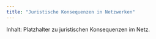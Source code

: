 ```yaml
---
title: "Juristische Konsequenzen in Netzwerken"
---
```


Inhalt: Platzhalter zu juristischen Konsequenzen im Netz.
